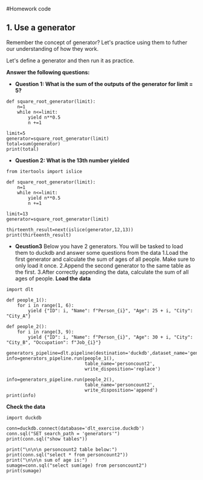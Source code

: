#Homework code
## 1. Use a generator

Remember the concept of generator? Let's practice using them to futher our understanding of how they work.

Let's define a generator and then run it as practice.

**Answer the following questions:**

- **Question 1: What is the sum of the outputs of the generator for limit = 5?**
```
def square_root_generator(limit):
    n=1
    while n<=limit:
        yield n**0.5
        n +=1

limit=5
generator=square_root_generator(limit)
total=sum(generator)
print(total)
```
- **Question 2: What is the 13th number yielded**
```
from itertools import islice

def square_root_generator(limit):
    n=1
    while n<=limit:
        yield n**0.5
        n +=1

limit=13
generator=square_root_generator(limit)

thirteenth_result=next(islice(generator,12,13))
print(thirteenth_result)
```
- **Qeustion3**
Below you have 2 generators. You will be tasked to load them to duckdb and answer some questions from the data
1.Load the first generator and calculate the sum of ages of all people. Make sure to only load it once.
2.Append the second generator to the same table as the first.
3.After correctly appending the data, calculate the sum of all ages of people.
**Load the data** 
```
import dlt

def people_1():
    for i in range(1, 6):
        yield {"ID": i, "Name": f"Person_{i}", "Age": 25 + i, "City": "City_A"}

def people_2():
    for i in range(3, 9):
        yield {"ID": i, "Name": f"Person_{i}", "Age": 30 + i, "City": "City_B", "Occupation": f"Job_{i}"}

generators_pipeline=dlt.pipeline(destination='duckdb',dataset_name='generators')
info=generators_pipeline.run(people_1(),
							 table_name='personcount2',
							 write_disposition='replace')

info=generators_pipeline.run(people_2(),
							 table_name='personcount2',
							 write_disposition='append')
print(info)
```
**Check the data**
```
import duckdb

conn=duckdb.connect(database='dlt_exercise.duckdb')
conn.sql("SET search_path = 'generators'")
print(conn.sql("show tables"))

print("\n\n\n personcount2 table below:")
print(conn.sql("select * from personcount2"))
print("\n\n\n sum of age is:")
sumage=conn.sql("select sum(age) from personcount2")
print(sumage)
```
